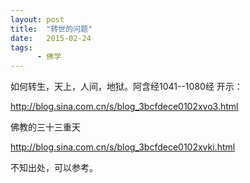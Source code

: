 ```yaml
---
layout: post
title:  "转世的问题"
date:   2015-02-24
tags:
      - 佛学
---
```


如何转生，天上，人间，地狱。阿含经1041--1080经 开示：

http://blog.sina.com.cn/s/blog_3bcfdece0102xvo3.html


佛教的三十三重天

http://blog.sina.com.cn/s/blog_3bcfdece0102xvki.html

不知出处，可以参考。
